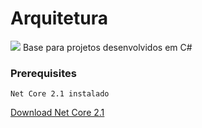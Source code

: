 # Arquitetura 
![](https://ci.appveyor.com/api/projects/status/github/educonz/Arquitetura?svg=true&branch=master&passingText=master%20-%20OK&failingText=master%20-%20NOK&pendingText=master%20-%20PBuilding)
Base para projetos desenvolvidos em C#

### Prerequisites

```
Net Core 2.1 instalado
```
[Download Net Core 2.1](https://www.microsoft.com/net/download/thank-you/dotnet-sdk-2.1.401-windows-x64-installer)

